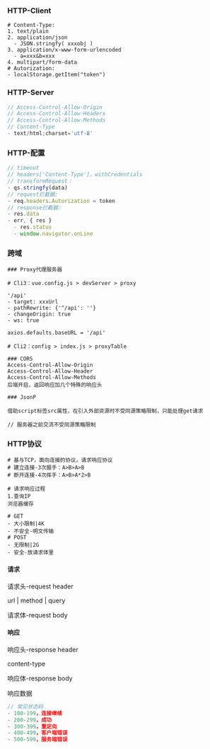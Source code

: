 ### HTTP-Client

~~~shell
# Content-Type:
1. text/plain
2. application/json
  - JSON.stringfy( xxxobj )
3. application/x-www-form-urlencoded
  - a=xxx&b=xxx
4. multipart/form-data
# Autorization:
- localStorage.getItem("token")
~~~

### HTTP-Server

~~~js
// Access-Control-Allow-Origin
// Access-Control-Allow-Headers
// Access-Control-Allow-Methods
// Content-Type
- text/html;charset='utf-8'
~~~

### HTTP-配置

~~~js
// timeout
// headers['Content-Type']，withCredentials
// transformRequest：
- qs.stringfy(data)
// request拦截器:
- req.headers.Autorization = token
// response拦截器:
- res.data
- err, { res }
  - res.status
  - window.navigator.onLine
~~~

### 跨域

~~~shell
### Proxy代理服务器

# Cli3：vue.config.js > devServer > proxy

'/api'
- target: xxxUrl
- pathRewrite: {'^/api': ''}
- changeOrigin: true
- ws: true

axios.defaults.baseURL = '/api'

# Cli2：config > index.js > proxyTable
~~~

~~~shell
### CORS
Access-Control-Allow-Origin
Access-Control-Allow-Header
Access-Control-Allow-Methods
后端开启，返回响应加几个特殊的响应头
~~~

~~~shell
### JsonP

借助script标签src属性，在引入外部资源时不受同源策略限制，只能处理get请求
~~~

~~~shell
// 服务器之前交流不受同源策略限制
~~~

### HTTP协议

~~~shell
# 基与TCP，面向连接的协议，请求响应协议
# 建立连接-3次握手：A>B>A>B
# 断开连接-4次挥手：A>B>A*2>B
~~~

~~~shell
# 请求响应过程
1.查询IP
浏览器缓存
~~~

~~~shell
# GET
- 大小限制|4K
- 不安全-明文传输
# POST
- 无限制|2G
- 安全-放请求体里
~~~

#### 请求

请求头-request header

url | method | query

请求体-request body

#### 响应

响应头-response header

content-type

响应体-response body

响应数据

~~~js
// 常见状态码
- 100-199，连接继续
- 200-299，成功
- 300-399，重定向
- 400-499，客户端错误
- 500-599，服务端错误
~~~
